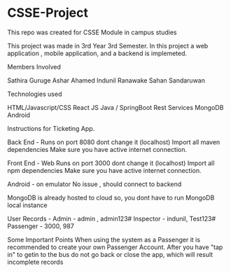 # CSSE-Project
This repo was created for CSSE Module in campus studies

This project was made in 3rd Year 3rd Semester.
In this project a web application , mobile application, and a backend is implemeted.

Members Involved

Sathira Guruge
Ashar Ahamed
Indunil Ranawake
Sahan Sandaruwan

Technologies used

HTML/Javascript/CSS
React JS
Java / SpringBoot
Rest Services
MongoDB
Android

Instructions for Ticketing App.

Back End - 
Runs on port 8080 dont change it (localhost)
Import all maven dependencies
Make sure you have active internet connection.

Front End - Web
Runs on port 3000 dont change it  (localhost)
Import all npm dependencies
Make sure you have active internet connection.

Android - on emulator
No issue , should connect to backend 

MongoDB is already hosted to cloud so, you dont have to run MongoDB local instance

User Records - 
Admin - admin , admin123#
Inspector - indunil, Test123#
Passenger - 3000, 987

Some Important Points
When using the system as a Passenger it is recommended to create your own Passenger Account.
After you have "tap in" to getin to the bus do not go back or close the app, which will result incomplete records
